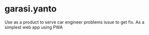 # garasi.yanto
Use as a product to serve car engineer problems issue to get fix. As a simplest web app using PWA
